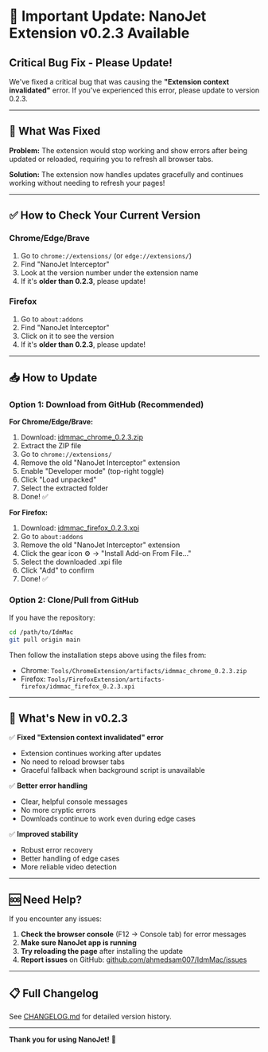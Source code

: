 # 🚨 Important Update: NanoJet Extension v0.2.3 Available

## Critical Bug Fix - Please Update!

We've fixed a critical bug that was causing the **"Extension context invalidated"** error. If you've experienced this error, please update to version 0.2.3.

---

## 🐛 What Was Fixed

**Problem:** The extension would stop working and show errors after being updated or reloaded, requiring you to refresh all browser tabs.

**Solution:** The extension now handles updates gracefully and continues working without needing to refresh your pages!

---

## ✅ How to Check Your Current Version

### Chrome/Edge/Brave
1. Go to `chrome://extensions/` (or `edge://extensions/`)
2. Find "NanoJet Interceptor"
3. Look at the version number under the extension name
4. If it's **older than 0.2.3**, please update!

### Firefox
1. Go to `about:addons`
2. Find "NanoJet Interceptor"
3. Click on it to see the version
4. If it's **older than 0.2.3**, please update!

---

## 📥 How to Update

### Option 1: Download from GitHub (Recommended)

**For Chrome/Edge/Brave:**
1. Download: [idmmac_chrome_0.2.3.zip](https://github.com/ahmedsam007/IdmMac/raw/main/Tools/ChromeExtension/artifacts/idmmac_chrome_0.2.3.zip)
2. Extract the ZIP file
3. Go to `chrome://extensions/`
4. Remove the old "NanoJet Interceptor" extension
5. Enable "Developer mode" (top-right toggle)
6. Click "Load unpacked"
7. Select the extracted folder
8. Done! ✅

**For Firefox:**
1. Download: [idmmac_firefox_0.2.3.xpi](https://github.com/ahmedsam007/IdmMac/raw/main/Tools/FirefoxExtension/artifacts-firefox/idmmac_firefox_0.2.3.xpi)
2. Go to `about:addons`
3. Remove the old "NanoJet Interceptor" extension
4. Click the gear icon ⚙️ → "Install Add-on From File..."
5. Select the downloaded .xpi file
6. Click "Add" to confirm
7. Done! ✅

### Option 2: Clone/Pull from GitHub

If you have the repository:
```bash
cd /path/to/IdmMac
git pull origin main
```

Then follow the installation steps above using the files from:
- Chrome: `Tools/ChromeExtension/artifacts/idmmac_chrome_0.2.3.zip`
- Firefox: `Tools/FirefoxExtension/artifacts-firefox/idmmac_firefox_0.2.3.xpi`

---

## 🎉 What's New in v0.2.3

✅ **Fixed "Extension context invalidated" error**
- Extension continues working after updates
- No need to reload browser tabs
- Graceful fallback when background script is unavailable

✅ **Better error handling**
- Clear, helpful console messages
- No more cryptic errors
- Downloads continue to work even during edge cases

✅ **Improved stability**
- Robust error recovery
- Better handling of edge cases
- More reliable video detection

---

## 🆘 Need Help?

If you encounter any issues:

1. **Check the browser console** (F12 → Console tab) for error messages
2. **Make sure NanoJet app is running**
3. **Try reloading the page** after installing the update
4. **Report issues** on GitHub: [github.com/ahmedsam007/IdmMac/issues](https://github.com/ahmedsam007/IdmMac/issues)

---

## 📋 Full Changelog

See [CHANGELOG.md](https://github.com/ahmedsam007/IdmMac/blob/main/Tools/ChromeExtension/CHANGELOG.md) for detailed version history.

---

**Thank you for using NanoJet!** 🙏

